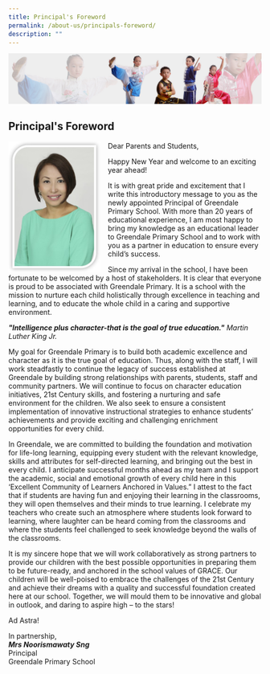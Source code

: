 ```yaml
---
title: Principal's Foreword
permalink: /about-us/principals-foreword/
description: ""
---
```

![](/images/About%20Us/subbanner3.jpg)


## Principal's Foreword


<img src="/images/About%20Us/Principal.jpg" style="width:183px;height:260px;margin-right:15px;" align = "left">

Dear Parents and Students,  

  

Happy New Year and welcome to an exciting year ahead!  
  

It is with great pride and excitement that I write this introductory message to you as the newly appointed Principal of Greendale Primary School. With more than 20 years of educational experience, I am most happy to bring my knowledge as an educational leader to Greendale Primary School and to work with you as a partner in education to ensure every child’s success.  
  

Since my arrival in the school, I have been fortunate to be welcomed by a host of stakeholders. It is clear that everyone is proud to be associated with Greendale Primary. It is a school with the mission to nurture each child holistically through excellence in teaching and learning, and to educate the whole child in a caring and supportive environment. 

  

  

**_"Intelligence plus character-that is the goal of true education."_** _Martin Luther King Jr._  

My goal for Greendale Primary is to build both academic excellence and character as it is the true goal of education. Thus, along with the staff, I will work steadfastly to continue the legacy of success established at Greendale by building strong relationships with parents, students, staff and community partners. We will continue to focus on character education initiatives, 21st Century skills, and fostering a nurturing and safe environment for the children. We also seek to ensure a consistent implementation of innovative instructional strategies to enhance students’ achievements and provide exciting and challenging enrichment opportunities for every child.  

  

In Greendale, we are committed to building the foundation and motivation for life-long learning, equipping every student with the relevant knowledge, skills and attributes for self-directed learning, and bringing out the best in every child. I anticipate successful months ahead as my team and I support the academic, social and emotional growth of every child here in this ‘Excellent Community of Learners Anchored in Values.” I attest to the fact that if students are having fun and enjoying their learning in the classrooms, they will open themselves and their minds to true learning. I celebrate my teachers who create such an atmosphere where students look forward to learning, where laughter can be heard coming from the classrooms and where the students feel challenged to seek knowledge beyond the walls of the classrooms.  

  

It is my sincere hope that we will work collaboratively as strong partners to provide our children with the best possible opportunities in preparing them to be future-ready, and anchored in the school values of GRACE. Our children will be well-poised to embrace the challenges of the 21st Century and achieve their dreams with a quality and successful foundation created here at our school. Together, we will mould them to be innovative and global in outlook, and daring to aspire high – to the stars!

  

Ad Astra!

  

In partnership,<br>
**_Mrs Noorismawaty Sng_**<br>
Principal<br>
Greendale Primary School